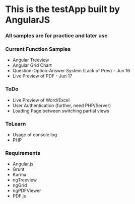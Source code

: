 # This is the testApp built by AngularJS

### All samples are for practice and later use

### Current Function Samples
* Angular Treeview
* Angular Grid Chart
* Question-Option-Answer System (Lack of Prev) - Jun 16
* Live Preview of PDF - Jun 17

### ToDo
* Live Preview of Word/Excel
* User Authentication (further, need PHP/Server)
* Loading Page between switching partial views

### ToLearn
* Usage of console log
* PHP

### Requirements
* Angular.js
* Grunt
* Karma
* ngTreeview
* ngGrid
* ngPDFViewer
* PDF.js
